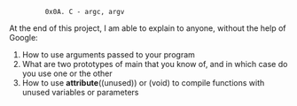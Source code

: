              0x0A. C - argc, argv

At the end of this project, I am able to explain to anyone, without the help of Google:

1. How to use arguments passed to your program
2. What are two prototypes of main that you know of, and in which case do you use one or the other
3. How to use __attribute__((unused)) or (void) to compile functions with unused variables or parameters